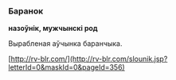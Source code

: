 ### Баранок
**назоўнік, мужчынскі род**

Вырабленая аўчынка баранчыка.

<a rel="author">[http://rv-blr.com/](http://rv-blr.com/slounik.jsp?letterId=0&maskId=0&pageId=356)</a>
